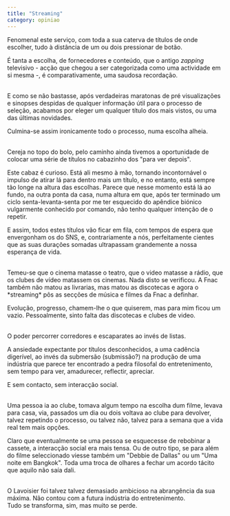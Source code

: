 ```yaml
---
title: "Streaming"
category: opiniao
---
```


Fenomenal este serviço, com toda a sua caterva de títulos de onde escolher, tudo à distância de um ou dois pressionar de botão.

É tanta a escolha, de fornecedores e conteúdo, que o antigo *zapping* televisivo - acção que chegou a ser categorizada como uma actividade em si mesma -, é comparativamente, uma saudosa recordação.

<br/>
E como se não bastasse, após verdadeiras maratonas de pré visualizações e sinopses despidas de qualquer informação útil para o processo de seleção, acabamos por eleger um qualquer título dos mais vistos, ou uma das últimas novidades. 

Culmina-se assim ironicamente todo o processo, numa escolha alheia.

<br/>
Cereja no topo do bolo, pelo caminho ainda tivemos a oportunidade de colocar uma série de títulos no cabazinho dos "para ver depois".

Este cabaz é curioso. Está ali mesmo à mão, tornando incontornável o impulso de atirar lá para dentro mais um título, e no entanto, está  sempre tão longe na altura das escolhas. Parece que nesse momento está lá ao fundo, na outra ponta da casa, numa altura em que, após ter terminado um ciclo senta-levanta-senta por me ter esquecido do apêndice biónico vulgarmente conhecido por comando, não tenho qualquer intenção de o repetir.

E assim, todos estes títulos vão ficar em fila, com tempos de espera que envergonham os do SNS, e, contrariamente a nós, perfeitamente cientes que as suas durações somadas ultrapassam grandemente a nossa esperança de vida.

<br/>
Temeu-se que o cinema matasse o teatro, que o video matasse a rádio, que os clubes de vídeo matassem os cinemas. Nada disto se verificou. A Fnac também não matou as livrarias, mas matou as discotecas e agora o *streaming* pôs as secções de música e filmes da Fnac a definhar.

Evolução, progresso, chamem-lhe o que quiserem, mas para mim ficou um vazio. Pessoalmente, sinto falta das discotecas e clubes de video.

<br/>
O poder percorrer corredores e escaparates ao invés de listas.

A ansiedade expectante por títulos desconhecidos, a uma cadência digerível, ao invés da submersão (submissão?) na produção de uma indústria que parece ter encontrado a pedra filosofal do entretenimento, sem tempo para ver, amadurecer, reflectir, apreciar.

E sem contacto, sem interacção social.

<br/>
Uma pessoa ia ao clube, tomava algum tempo na escolha dum filme, levava para casa, via, passados um dia ou dois voltava ao clube para devolver, talvez repetindo o processo, ou talvez não, talvez para a semana que a vida real tem mais opções.

Claro que eventualmente se uma pessoa se esquecesse de rebobinar a cassete, a interacção social era mais tensa. Ou de outro tipo, se para além do filme seleccionado viesse também um "Debbie de Dallas" ou um "Uma noite em Bangkok". Toda uma troca de olhares a fechar um acordo tácito que aquilo não saía dali.

<br/>
O Lavoisier foi talvez talvez demasiado ambicioso na abrangência da sua máxima. Não contou com a futura indústria do entretenimento.

<br/>
Tudo se transforma, sim, mas muito se perde.

